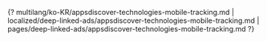 {? multilang/ko-KR/appsdiscover-technologies-mobile-tracking.md | localized/deep-linked-ads/appsdiscover-technologies-mobile-tracking.md | pages/deep-linked-ads/appsdiscover-technologies-mobile-tracking.md ?}
